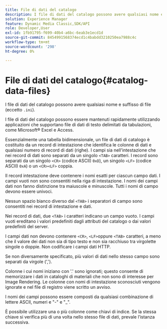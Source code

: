```yaml
---
title: File di dati del catalogo
description: I file di dati del catalogo possono avere qualsiasi nome e suffisso di file (eccetto .ini).
solution: Experience Manager
feature: Dynamic Media Classic,SDK/API
role: Developer,User
exl-id: 1fb91795-f699-40b4-a6bc-6eab3e1ecd1d
source-git-commit: 8454991568374ecd1c4babdd3210250ea7988c4c
workflow-type: tm+mt
source-wordcount: '298'
ht-degree: 0%

---
```


# File di dati del catalogo{#catalog-data-files}

I file di dati del catalogo possono avere qualsiasi nome e suffisso di file (eccetto `.ini`).

I file di dati del catalogo possono essere mantenuti rapidamente utilizzando applicazioni che supportano file di dati di testo delimitati da tabulazioni, come Microsoft® Excel e Access.

Essenzialmente una tabella bidimensionale, un file di dati di catalogo è costituito da un record di intestazione che identifica le colonne di dati e qualsiasi numero di record di dati (righe). I campi sia nell’intestazione che nei record di dati sono separati da un singolo `<TAB>` caratteri. I record sono separati da un singolo `<CR>` (codice ASCII) `0xD`), un singolo `<LF>` (codice ASCII) `0xA`) o un `<CR><LF>` coppia.

Il record intestazione deve contenere i nomi esatti per ciascun campo dati. I campi vuoti non sono consentiti nella riga di intestazione. I nomi dei campi dati non fanno distinzione tra maiuscole e minuscole. Tutti i nomi di campo devono essere univoci.

Nessun spazio bianco diverso dal `<TAB>` i separatori di campo sono consentiti nei record di intestazione e dati.

Nei record di dati, due `<TAB>` i caratteri indicano un campo vuoto. I campi vuoti ereditano i valori predefiniti dagli attributi del catalogo o dai valori predefiniti del server.

I campi dati non devono contenere `<CR>`, `<LF>`oppure `<TAB>` caratteri, a meno che il valore dei dati non sia di tipo testo e non sia racchiuso tra virgolette singole o doppie. Non codificare i campi dati HTTP.

Se non diversamente specificato, più valori di dati nello stesso campo sono separati da virgole (&#39;,&#39;).

Colonne i cui nomi iniziano con &#39;.&#39; sono ignorati; questo consente di memorizzare i dati in cataloghi di materiali che non sono di interesse per Image Rendering. Le colonne con nomi di intestazione sconosciuti vengono ignorate e nel file di registro viene scritto un avviso.

I nomi dei campi possono essere composti da qualsiasi combinazione di lettere ASCII, numeri e &quot;-&quot; e &quot;_&quot;.

È possibile utilizzare una o più colonne come chiavi di indice. Se la stessa chiave si verifica più di una volta nello stesso file di dati, prevale l’istanza successiva.
